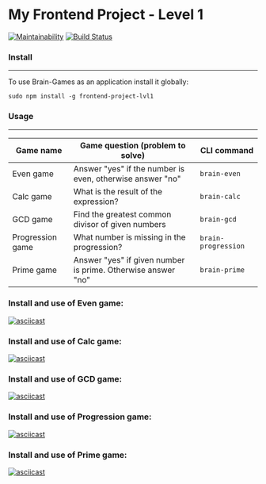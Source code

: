 # My Frontend Project - Level 1
[![Maintainability](https://api.codeclimate.com/v1/badges/4c4e14e22de0e161f1a9/maintainability)](https://codeclimate.com/github/Evgeny24/frontend-project-lvl1/maintainability)
[![Build Status](https://travis-ci.org/Evgeny24/frontend-project-lvl1.svg?branch=master)](https://travis-ci.org/Evgeny24/frontend-project-lvl1)
### Install
***
To use Brain-Games as an application install it globally:

`sudo npm install -g frontend-project-lvl1`

### Usage
***
| Game name        | Game question (problem to solve)                             | CLI command        |
|---               |---                                                           |---                 |
| Even game        | Answer "yes" if the number is even, otherwise answer "no"    |`brain-even`        |
| Calc game        | What is the result of the expression?                        |`brain-calc`        |
| GCD game         | Find the greatest common divisor of given numbers            |`brain-gcd`         |
| Progression game | What number is missing in the progression?                   |`brain-progression` |
| Prime game       | Answer "yes" if given number is prime. Otherwise answer "no" |`brain-prime`       |

### Install and use of Even game:
[![asciicast](https://asciinema.org/a/8dyAAQDQQmR50Iz32lItrn9su.svg)](https://asciinema.org/a/8dyAAQDQQmR50Iz32lItrn9su)

### Install and use of Calc game:
[![asciicast](https://asciinema.org/a/TlyIHof9LC7kwUuLNj2H7DEDf.svg)](https://asciinema.org/a/TlyIHof9LC7kwUuLNj2H7DEDf)

### Install and use of GCD game:
[![asciicast](https://asciinema.org/a/sjqgZrbbNhuFufWXJbJBA7WXj.svg)](https://asciinema.org/a/sjqgZrbbNhuFufWXJbJBA7WXj)

### Install and use of Progression game:
[![asciicast](https://asciinema.org/a/nZEPErQpBbQylJhPpo4AkljyF.svg)](https://asciinema.org/a/nZEPErQpBbQylJhPpo4AkljyF)

### Install and use of Prime game:
[![asciicast](https://asciinema.org/a/WY7QmdlIv2q0R7egzcDLHc9S5.svg)](https://asciinema.org/a/WY7QmdlIv2q0R7egzcDLHc9S5)


